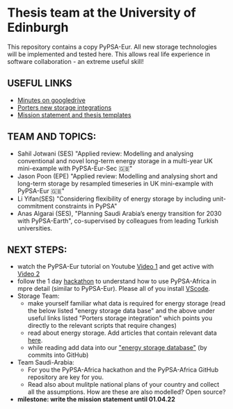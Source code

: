 # Thesis team at the University of Edinburgh
This repository contains a copy PyPSA-Eur. All new storage technologies will be implemented and tested here. This allows real life experience in software collaboration - an extreme useful skill!


## USEFUL LINKS
- [Minutes on googledrive](https://docs.google.com/document/d/1PLb1qXFU_-K9g6yOVact8OtQj6CN42Da/edit?usp=sharing&ouid=117256980987005651142&rtpof=true&sd=true)
- [Porters new storage integrations](https://drive.google.com/drive/u/0/folders/1qtQbJ5KRgPz-oo9uv0cVHx9aB-ynfwN7)
- [Mission statement and thesis templates](https://drive.google.com/drive/u/0/folders/1YvI1U5HqeSEuht2JlTG9DNvAiSC5BMyI)


## TEAM AND TOPICS: 
- Sahil Jotwani (SES) "Applied review: Modelling and analysing conventional and novel long-term energy storage in a multi-year UK mini-example with PyPSA-Eur-Sec 🇬🇧"
- Jason Poon (EPE) "Applied review: Modelling and analysing short and long-term storage by resampled timeseries in UK mini-example with PyPSA-Eur 🇬🇧"
- Li Yifan(SES) "Considering flexibility of energy storage by including unit-commitment constraints in PyPSA"
- Anas Algarai (SES), "Planning Saudi Arabia’s energy transition for 2030 with PyPSA-Earth", co-supervised by colleagues from leading Turkish universities.


## NEXT STEPS:
- watch the PyPSA-Eur tutorial on Youtube [Video 1](https://www.youtube.com/watch?v=ty47YU1_eeQ) and get active with [Video 2](https://www.youtube.com/watch?v=mAwhQnNRIvs)
- follow the 1 day [hackathon](https://github.com/pypsa-meets-africa/pypsa-africa-hackathon) to understand how to use PyPSA-Africa in mpre detail (similar to PyPSA-Eur). Please all of you install [VScode](https://code.visualstudio.com/docs/setup/setup-overview).
- Storage Team:
  - make yourself familiar what data is required for energy storage (read the below listed "energy storage data base" and the above under useful links listed "Porters storage integration" which points you directly to the relevant scripts that require changes)
  - read about energy storage. Add articles that contain relevant data [here](https://github.com/pz-max/storage-team/blob/main/energy-storage-literature.csv).
  - while reading add data into our ["energy storage database"](https://github.com/pz-max/storage-team/blob/main/energy-storage-database.csv) (by commits into GitHub)
- Team Saudi-Arabia:
  - For you the PyPSA-Africa hackathon and the PyPSA-Africa GitHub repository are key for you.
  - Read also about mulitple national plans of your country and collect all the assumptions. How are these are also modelled? Open source?
- **milestone: write the mission statement until 01.04.22**
